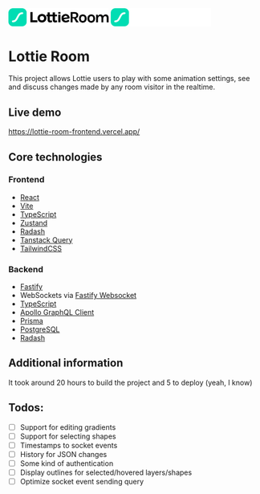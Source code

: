<img src="./logo_light.svg#gh-light-mode-only" alt="logo" width="200" />
<img src="./logo_dark.svg#gh-dark-mode-only" alt="logo" width="200" />

# Lottie Room

This project allows Lottie users to play with some animation settings, see and discuss changes made by any room visitor in the realtime.

## Live demo

https://lottie-room-frontend.vercel.app/

## Core technologies

### Frontend

- [React](https://react.dev/)
- [Vite](https://vitejs.dev/)
- [TypeScript](https://www.typescriptlang.org/)
- [Zustand](https://github.com/pmndrs/zustand)
- [Radash](https://radash-docs.vercel.app/docs/getting-started)
- [Tanstack Query](https://tanstack.com/query/latest)
- [TailwindCSS](https://tailwindcss.com/)

### Backend

- [Fastify](https://fastify.dev/)
- WebSockets via [Fastify Websocket](https://github.com/fastify/fastify-websocket)
- [TypeScript](https://www.typescriptlang.org/)
- [Apollo GraphQL Client](https://www.apollographql.com/)
- [Prisma](https://www.prisma.io/)
- [PostgreSQL](https://www.postgresql.org/)
- [Radash](https://radash-docs.vercel.app/docs/getting-started)

## Additional information

It took around 20 hours to build the project and 5 to deploy (yeah, I know)

## Todos:

- [ ] Support for editing gradients
- [ ] Support for selecting shapes
- [ ] Timestamps to socket events
- [ ] History for JSON changes
- [ ] Some kind of authentication
- [ ] Display outlines for selected/hovered layers/shapes
- [ ] Optimize socket event sending query
